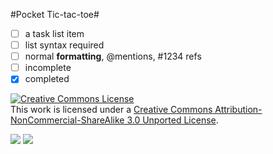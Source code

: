 #Pocket Tic-tac-toe#

- [ ] a task list item
- [ ] list syntax required
- [ ] normal **formatting**,
      @mentions, #1234 refs
- [ ] incomplete
- [x] completed

<a rel="license" href="http://creativecommons.org/licenses/by-nc-sa/3.0/deed.en_US"><img alt="Creative Commons License" style="border-width:0" src="http://i.creativecommons.org/l/by-nc-sa/3.0/88x31.png" /></a><br />This work is licensed under a <a rel="license" href="http://creativecommons.org/licenses/by-nc-sa/3.0/deed.en_US">Creative Commons Attribution-NonCommercial-ShareAlike 3.0 Unported License</a>.

<img src="https://raw.github.com/DigitalFabricationStudio/Project_03/master/eugenia.pavone/CNC_milling/Milling_head_1.JPG">

<img src="https://raw.github.com/DigitalFabricationStudio/Project_03/master/eugenia.pavone/CNC_milling/Milling_head_3.JPG">
